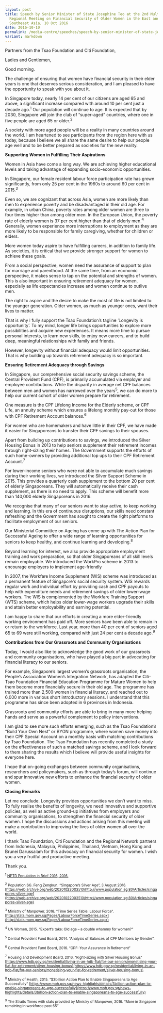 ```yaml
---
layout: post
title: Speech by Senior Minister of State Josephine Teo at the 2nd Multipartite
  Regional Meeting on Financial Security of Older Women in the East and
  Southeast Asia, 10 Oct 2016
date: 2016-10-10
permalink: /media-centre/speeches/speech-by-senior-minister-of-state-josephine-teo-at-the-2nd-multipartite-regional-meeting-on-financial-security-of-older-women-in-the-east-and-southeast-asia-10-oct-2016/
variant: markdown
---
```

Partners from the Tsao Foundation and Citi Foundation,

Ladies and Gentlemen,

Good morning.

The challenge of ensuring that women have financial security in their elder years is one that deserves serious consideration, and I am pleased to have the opportunity to speak with you about it.

In Singapore today, nearly 14 per cent of our citizens are aged 65 and above, a significant increase compared with around 10 per cent just a decade ago.<sup>1</sup> Our population will continue to age. It is expected that by 2030, Singapore will join the club of “super-aged” countries, where one in five people are aged 65 or older.<sup>2</sup>

A society with more aged people will be a reality in many countries around the world. I am heartened to see participants from the region here with us today, because I believe we all share the same desire to help our people age well and to be better prepared as societies for the new reality.

**Supporting Women in Fulfilling Their Aspirations**

Women in Asia have come a long way. We are achieving higher educational levels and taking advantage of expanding socio-economic opportunities.

In Singapore, our female resident labour force participation rate has grown significantly, from only 25 per cent in the 1960s to around 60 per cent in 2015.<sup>3</sup>

Even so, we are cognizant that across Asia, women are more likely than men to experience poverty and be disadvantaged in their old age. For example, in urban China, poverty rates among older women are three to four times higher than among older men. In the European Union, the poverty rate of elderly women is 37 per cent higher than that of elderly men.<sup>4</sup> Generally, women experience more interruptions to employment as they are more likely to be responsible for family caregiving, whether for children or elders.

More women today aspire to have fulfilling careers, in addition to family life. As societies, it is critical that we provide stronger support for women to achieve these goals.

From a social perspective, women need the assurance of support to plan for marriage and parenthood. At the same time, from an economic perspective, it makes sense to tap on the potential and strengths of women. This is also important in ensuring retirement adequacy for women, especially as life expectancies increase and women continue to outlive men.

The right to aspire and the desire to make the most of life is not limited to the younger generation. Older women, as much as younger ones, want their lives to matter.

That is why I fully support the Tsao Foundation’s tagline ‘Longevity is opportunity’. To my mind, longer life brings opportunities to explore more possibilities and acquire new experiences. It means more time to pursue personal interests, to learn new skills, to enjoy new careers, and to build deep, meaningful relationships with family and friends.

However, longevity without financial adequacy would limit opportunities. That is why building up towards retirement adequacy is so important.

**Ensuring Retirement Adequacy through Savings** 

In Singapore, our comprehensive social security savings scheme, the Central Provident Fund (CPF), is primarily accumulated via employer and employee contributions. While the disparity in average net CPF balances between men and women has narrowed over the years<sup>5</sup>, we can do more to help our current cohort of older women prepare for retirement.

One measure is the CPF Lifelong Income for the Elderly scheme, or CPF Life, an annuity scheme which ensures a lifelong monthly pay-out for those with CPF Retirement Account balances.<sup>6</sup>

For women who are homemakers and have little in their CPF, we have made it easier for Singaporeans to transfer their CPF savings to their spouses.

Apart from building up contributions to savings, we introduced the Silver Housing Bonus in 2013 to help seniors supplement their retirement incomes through right-sizing their homes. The Government supports the efforts of such home-owners by providing additional top ups to their CPF Retirement Account.<sup>7</sup> 

For lower-income seniors who were not able to accumulate much savings during their working lives, we introduced the Silver Support Scheme in 2015. This provides a quarterly cash supplement to the bottom 20 per cent of elderly Singaporeans. They will automatically receive their cash supplement, as there is no need to apply. This scheme will benefit more than 140,000 elderly Singaporeans in 2016.

We recognise that many of our seniors want to stay active, to keep working and learning. In this era of continuous disruptions, our skills need constant refreshing and the Government has sought to create the right platforms to facilitate employment of our seniors.

Our Ministerial Committee on Ageing has come up with The Action Plan for Successful Ageing to offer a wide range of learning opportunities for seniors to keep healthy, and continue learning and developing.<sup>8</sup>

Beyond learning for interest, we also provide appropriate employment training and work preparation, so that older Singaporeans of all skill levels remain employable. We introduced the WorkPro scheme in 2013 to encourage employers to implement age-friendly

In 2007, the Workfare Income Supplement (WIS) scheme was introduced as a permanent feature of Singapore's social security system. WIS rewards regular work and individual effort by providing cash and CPF payouts to help with expenditure needs and retirement savings of older lower-wage workers. The WIS is complemented by the Workfare Training Support (WTS) scheme, which helps older lower-wage workers upgrade their skills and attain better employability and earning potential.

I am happy to share that our efforts in creating a more elder-friendly working environment has paid off. More seniors have been able to remain in or return to the workforce. Last year, more than 40 per cent of seniors aged 65 to 69 were still working, compared with just 24 per cent a decade ago.<sup>9</sup> 

**Contributions from Our Grassroots and Community Organisations**

Today, I would also like to acknowledge the good work of our grassroots and community organisations, who have played a big part in advocating for financial literacy to our seniors.

For example, Singapore’s largest women’s grassroots organisation, the People’s Association Women’s Integration Network, has adapted the Citi-Tsao Foundation Financial Education Programme for Mature Women to help them become more financially secure in their old age. The programme has trained more than 2,500 women in financial literacy, and reached out to 6,000 more in various short introductory sessions. I understand that this programme has since been adopted in 6 provinces in Indonesia.

Grassroots and community efforts are able to bring in many more helping hands and serve as a powerful complement to policy interventions.

I am glad to see more such efforts emerging, such as the Tsao Foundation’s “Build Your Own Nest” or BYON programme, where women save money into their CPF Special Account on a monthly basis with matching contributions by Tsao Foundation. The Tsao Foundation has recently completed a study on the effectiveness of such a matched savings scheme, and I look forward to them sharing the results which I believe will provide useful insights for everyone here.

I hope that on-going exchanges between community organisations, researchers and policymakers, such as through today’s forum, will continue and spur innovative new efforts to enhance the financial security of older women.

**Closing Remarks** 

Let me conclude. Longevity provides opportunities we don’t want to miss. To fully realise the benefits of longevity, we need innovative and supportive policies, as well as active ground-up initiatives from employers and community organisations, to strengthen the financial security of older women. I hope the discussions and actions arising from this meeting will make a contribution to improving the lives of older women all over the world.

I thank Tsao Foundation, Citi Foundation and the Regional Network partners from Indonesia, Malaysia, Philippines, Thailand, Vietnam, Hong Kong and Brunei Darussalam for this advocacy on financial security for women. I wish you a very fruitful and productive meeting.

Thank you.

<sub><sup>1</sup> [NPTD Population in Brief 2016, 2016.](/files/media-centre/publications/population-in-brief-2016.pdf)</sub>

<sub><sup>2</sup> Population SG. Feng Zengkun. “Singapore’s Silver Age”, 3 August 2016. [https://web.archive.org/web/20201022003510/http://www.population.sg:80/Articles/singapores-silver-age](https://web.archive.org/web/20201022003510/http://www.population.sg:80/Articles/singapores-silver-age) </sub>

<sub><sup>3</sup> Ministry of Manpower, 2016. “Time Series Table: Labour Force”. [http://stats.mom.gov.sg/Pages/LabourForceTimeSeries.aspx](http://stats.mom.gov.sg/Pages/LabourForceTimeSeries.aspx)</sub>

<sub><sup>4</sup> UN Women, 2015. “Expert’s take: Old age – a double whammy for women?” 
 </sub>

<sub><sup>5</sup> Central Provident Fund Board, 2014. “Analysis of Balances of CPF Members by Gender”. </sub>

<sub><sup>6</sup> Central Provident Fund Board, 2016. “CPF: Your Assurance in Retirement”</sub>

<sub><sup>7</sup> Housing and Development Board, 2016. “Right-sizing with Silver Housing Bonus” [https://www.hdb.gov.sg/residential/living-in-an-hdb-flat/for-our-seniors/monetising-your-flat-for-retirement/silver-housing-bonus](https://www.hdb.gov.sg/residential/living-in-an-hdb-flat/for-our-seniors/monetising-your-flat-for-retirement/silver-housing-bonus) </sub>

<sub><sup>8</sup> Ministry of Health, 2015. “$3billion Action Plan to Enable Singaporeans to Age Successfully” [https://www.moh.gov.sg/news-highlights/details/3billion-action-plan-to-enable-singaporeans-to-age-successfully](https://www.moh.gov.sg/news-highlights/details/3billion-action-plan-to-enable-singaporeans-to-age-successfully) </sub>

<sub><sup>9</sup> The Straits Times with stats provided by Ministry of Manpower, 2016. “More in Singapore remaining in workforce past 65”  </sub>